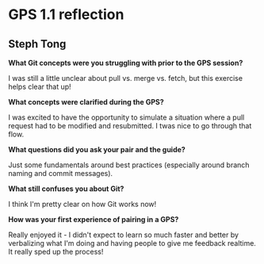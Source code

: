 # GPS 1.1 reflection
## Steph Tong

**What Git concepts were you struggling with prior to the GPS session?**

I was still a little unclear about pull vs. merge vs. fetch, but this exercise helps clear that up!

**What concepts were clarified during the GPS?**

I was excited to have the opportunity to simulate a situation where a pull request had to be modified and resubmitted. I twas nice to go through that flow.

**What questions did you ask your pair and the guide?**

Just some fundamentals around best practices (especially around branch naming and commit messages).

**What still confuses you about Git?**

I think I'm pretty clear on how Git works now!

**How was your first experience of pairing in a GPS?**

Really enjoyed it - I didn't expect to learn so much faster and better by verbalizing what I'm doing and having people to give me feedback realtime. It really sped up the process!

